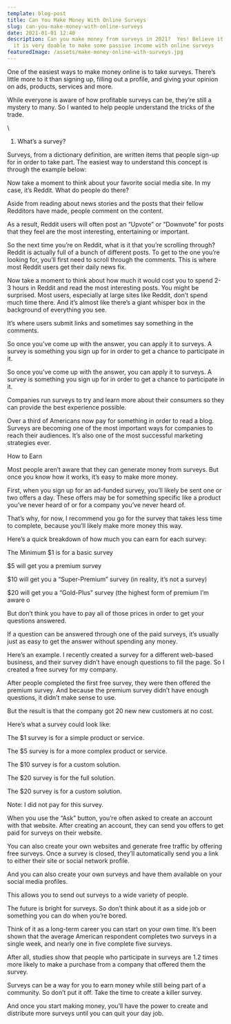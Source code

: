 ```yaml
---
template: blog-post
title: Can You Make Money With Online Surveys
slug: can-you-make-money-with-online-surveys
date: 2021-01-01 12:40
description: Can you make money from surveys in 2021?  Yes! Believe it or not,
  it is very doable to make some passive income with online surveys
featuredImage: /assets/make-money-online-with-surveys.jpg
---
```

<!--StartFragment-->

One of the easiest ways to make money online is to take surveys. There’s little more to it than signing up, filling out a profile, and giving your opinion on ads, products, services and more.

<!--EndFragment-->

<!--StartFragment-->

While everyone is aware of how profitable surveys can be, they’re still a mystery to many. So I wanted to help people understand the tricks of the trade.

<!--EndFragment-->



<!--StartFragment-->

\
1. What’s a survey?

<!--EndFragment-->

<!--StartFragment-->

Surveys, from a dictionary definition, are written items that people sign-up for in order to take part. The easiest way to understand this concept is through the example below:

<!--EndFragment-->

<!--StartFragment-->

Now take a moment to think about your favorite social media site. In my case, it’s Reddit. What do people do there?

<!--EndFragment-->

<!--StartFragment-->

Aside from reading about news stories and the posts that their fellow Redditors have made, people comment on the content.

<!--EndFragment-->

<!--StartFragment-->

As a result, Reddit users will often post an “Upvote” or “Downvote” for posts that they feel are the most interesting, entertaining or important.

<!--EndFragment-->

<!--StartFragment-->

So the next time you’re on Reddit, what is it that you’re scrolling through? Reddit is actually full of a bunch of different posts. To get to the one you’re looking for, you’ll first need to scroll through the comments. This is where most Reddit users get their daily news fix.

<!--EndFragment-->

<!--StartFragment-->

Now take a moment to think about how much it would cost you to spend 2-3 hours in Reddit and read the most interesting posts. You might be surprised. Most users, especially at large sites like Reddit, don’t spend much time there. And it’s almost like there’s a giant whisper box in the background of everything you see.

<!--EndFragment-->



<!--StartFragment-->

It’s where users submit links and sometimes say something in the comments.

<!--EndFragment-->

<!--StartFragment-->

So once you’ve come up with the answer, you can apply it to surveys. A survey is something you sign up for in order to get a chance to participate in it.

<!--EndFragment-->

<!--StartFragment-->

So once you’ve come up with the answer, you can apply it to surveys. A survey is something you sign up for in order to get a chance to participate in it.

<!--EndFragment-->

<!--StartFragment-->

Companies run surveys to try and learn more about their consumers so they can provide the best experience possible.

<!--EndFragment-->

<!--StartFragment-->

Over a third of Americans now pay for something in order to read a blog. Surveys are becoming one of the most important ways for companies to reach their audiences. It’s also one of the most successful marketing strategies ever.

<!--EndFragment-->

<!--StartFragment-->

How to Earn

<!--EndFragment-->

<!--StartFragment-->

Most people aren’t aware that they can generate money from surveys. But once you know how it works, it’s easy to make more money.

<!--EndFragment-->

<!--StartFragment-->

First, when you sign up for an ad-funded survey, you’ll likely be sent one or two offers a day. These offers may be for something specific like a product you’ve never heard of or for a company you’ve never heard of.

<!--EndFragment-->

<!--StartFragment-->

That’s why, for now, I recommend you go for the survey that takes less time to complete, because you’ll likely make more money this way.

<!--EndFragment-->

<!--StartFragment-->

Here’s a quick breakdown of how much you can earn for each survey:

<!--EndFragment-->



<!--StartFragment-->

The Minimum $1 is for a basic survey

<!--EndFragment-->

<!--StartFragment-->

$5 will get you a premium survey

<!--EndFragment-->



<!--StartFragment-->

$10 will get you a “Super-Premium” survey (in reality, it’s not a survey)

<!--EndFragment-->

<!--StartFragment-->

$20 will get you a “Gold-Plus” survey (the highest form of premium I’m aware o

<!--EndFragment-->

<!--StartFragment-->

But don’t think you have to pay all of those prices in order to get your questions answered.

<!--EndFragment-->



<!--StartFragment-->

If a question can be answered through one of the paid surveys, it’s usually just as easy to get the answer without spending any money.

<!--EndFragment-->

<!--StartFragment-->

Here’s an example. I recently created a survey for a different web-based business, and their survey didn’t have enough questions to fill the page. So I created a free survey for my company.

<!--EndFragment-->

<!--StartFragment-->

After people completed the first free survey, they were then offered the premium survey. And because the premium survey didn’t have enough questions, it didn’t make sense to use.

<!--EndFragment-->

<!--StartFragment-->

But the result is that the company got 20 new new customers at no cost.

<!--EndFragment-->

<!--StartFragment-->

Here’s what a survey could look like:

<!--EndFragment-->

<!--StartFragment-->

The $1 survey is for a simple product or service.

<!--EndFragment-->

<!--StartFragment-->

The $5 survey is for a more complex product or service.

<!--EndFragment-->

<!--StartFragment-->

The $10 survey is for a custom solution.

<!--EndFragment-->

<!--StartFragment-->

The $20 survey is for the full solution.

<!--EndFragment-->

<!--StartFragment-->

The $20 survey is for a custom solution.

<!--EndFragment-->

<!--StartFragment-->

Note: I did not pay for this survey.

<!--EndFragment-->

<!--StartFragment-->

When you use the “Ask” button, you’re often asked to create an account with that website. After creating an account, they can send you offers to get paid for surveys on their website.

<!--EndFragment-->

<!--StartFragment-->

You can also create your own websites and generate free traffic by offering free surveys. Once a survey is closed, they’ll automatically send you a link to either their site or social network profile.

<!--EndFragment-->

<!--StartFragment-->

And you can also create your own surveys and have them available on your social media profiles.

<!--EndFragment-->

<!--StartFragment-->

This allows you to send out surveys to a wide variety of people.

<!--EndFragment-->

<!--StartFragment-->

The future is bright for surveys. So don’t think about it as a side job or something you can do when you’re bored.

<!--EndFragment-->

<!--StartFragment-->

Think of it as a long-term career you can start on your own time. It’s been shown that the average American respondent completes two surveys in a single week, and nearly one in five complete five surveys.

<!--EndFragment-->

<!--StartFragment-->

After all, studies show that people who participate in surveys are 1.2 times more likely to make a purchase from a company that offered them the survey.

<!--EndFragment-->

<!--StartFragment-->

Surveys can be a way for you to earn money while still being part of a community. So don’t put it off. Take the time to create a killer survey.

<!--EndFragment-->

<!--StartFragment-->

And once you start making money, you’ll have the power to create and distribute more surveys until you can quit your day job.

<!--EndFragment-->
